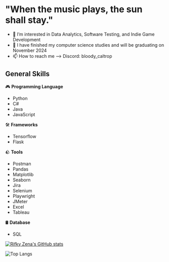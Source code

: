 # "When the music plays, the sun shall stay."

- 👀 I’m interested in Data Analytics, Software Testing, and Indie Game Development
- 🌱 I have finished my computer science studies and will be graduating on November 2024
- 📫 How to reach me --> Discord: bloody_caltrop

## General Skills
🎮 **Programming Language**
- Python
- C#
- Java
- JavaScript

🛠️ **Frameworks**
- Tensorflow
- Flask

🪨 **Tools**
- Postman
- Pandas
- Matplotlib
- Seaborn
- Jira
- Selenium
- Playwright
- JMeter
- Excel
- Tableau

🛢️ **Database**
- SQL

[![Rifky Zena's GitHub stats](https://github-readme-stats.vercel.app/api?username=rifkyzena&theme=tokyonight)](https://github.com/rifkyzena/github-readme-stats)

![Top Langs](https://github-readme-stats.vercel.app/api/top-langs/?username=rifkyzena&theme=tokyonight)

<!---
rifkyzena1488/rifkyzena1488 is a ✨ special ✨ repository because its `README.md` (this file) appears on your GitHub profile.
You can click the Preview link to take a look at your changes.
--->
